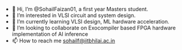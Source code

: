- 👋 Hi, I’m @SohailFaizan01, a first year Masters student.
- 👀 I’m interested in VLSI circuit and system design.
- 🌱 I’m currently learning VLSI design, ML hardware acceleration.
- 💞️ I’m looking to collaborate on Exocompiler based FPGA hardware implementation of AI inference
- 📫 How to reach me sohailf@iitbhilai.ac.in

<!---
SohailFaizan01/SohailFaizan01 is a ✨ special ✨ repository because its `README.md` (this file) appears on your GitHub profile.
You can click the Preview link to take a look at your changes.
--->
